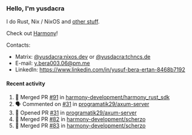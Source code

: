 ### Hello, I'm yusdacra

I do Rust, Nix / NixOS and [other stuff](https://yusdacra.gitlab.io/about).

Check out [Harmony](https://github.com/harmony-development)!

Contacts:
- Matrix: [@yusdacra:nixos.dev](https://matrix.to/#/@yusdacra:nixos.dev) or [@yusdacra:tchncs.de](https://matrix.to/#/@yusdacra:tchncs.de)
- E-mail: y.bera003.06@pm.me
- LinkedIn: https://www.linkedin.com/in/yusuf-bera-ertan-8468b7192

#### Recent activity

<!--START_SECTION:activity-->
1. 🎉 Merged PR [#91](https://github.com/harmony-development/harmony_rust_sdk/pull/91) in [harmony-development/harmony_rust_sdk](https://github.com/harmony-development/harmony_rust_sdk)
2. 🗣 Commented on [#31](https://github.com/programatik29/axum-server/issues/31) in [programatik29/axum-server](https://github.com/programatik29/axum-server)
3. 💪 Opened PR [#31](https://github.com/programatik29/axum-server/pull/31) in [programatik29/axum-server](https://github.com/programatik29/axum-server)
4. 🎉 Merged PR [#82](https://github.com/harmony-development/scherzo/pull/82) in [harmony-development/scherzo](https://github.com/harmony-development/scherzo)
5. 🎉 Merged PR [#83](https://github.com/harmony-development/scherzo/pull/83) in [harmony-development/scherzo](https://github.com/harmony-development/scherzo)
<!--END_SECTION:activity-->
